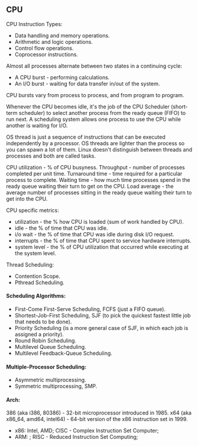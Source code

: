 CPU
-

CPU Instruction Types:
* Data handling and memory operations.
* Arithmetic and logic operations.
* Control flow operations.
* Coprocessor instructions.

Almost all processes alternate between two states in a continuing cycle:
* A CPU burst - performing calculations.
* An I/O burst - waiting for data transfer in/out of the system.

CPU bursts vary from process to process, and from program to program.

Whenever the CPU becomes idle, it's the job of the CPU Scheduler (short-term scheduler)
to select another process from the ready queue (FIFO) to run next.
A scheduling system allows one process to use the CPU while another is waiting for I/O.

OS thread is just a sequence of instructions that can be executed independently by a processor.
OS threads are lighter than the process so you can spawn a lot of them.
Linux doesn't distinguish between threads and processes and both are called tasks.

CPU utilization - % of CPU busyness.
Throughput - number of processes completed per unit time.
Turnaround time - time required for a particular process to complete.
Waiting time - how much time processes spend in the ready queue waiting their turn to get on the CPU.
Load average - the average number of processes sitting in the ready queue waiting their turn to get into the CPU.

CPU specific metrics:
* utilization  - the % how CPU is loaded (sum of work handled by CPU).
* idle         - the % of time that CPU was idle.
* i/o wait     - the % of time that CPU was idle during disk I/O request.
* interrupts   - the % of time that CPU spent to service hardware interrupts.
* system level - the % of CPU utilization that occurred while executing at the system level.

Thread Scheduling:
* Contention Scope.
* Pthread Scheduling.

#### Scheduling Algorithms:

* First-Come First-Serve Scheduling, FCFS
  (just a FIFO queue).
* Shortest-Job-First Scheduling, SJF
  (to pick the quickest fastest little job that needs to be done).
* Priority Scheduling
  (is a more general case of SJF, in which each job is assigned a priority).
* Round Robin Scheduling.
* Multilevel Queue Scheduling.
* Multilevel Feedback-Queue Scheduling.

#### Multiple-Processor Scheduling:

* Asymmetric multiprocessing.
* Symmetric multiprocessing, SMP.

#### Arch:

386 (aka i386, 80386) - 32-bit microprocessor introduced in 1985.
x64 (aka x86_64, amd64, intel64) - 64-bit version of the x86 instruction set in 1999.

* x86: Intel, AMD; CISC - Complex Instruction Set Computer;
* ARM:           ; RISC - Reduced Instruction Set Computing;
